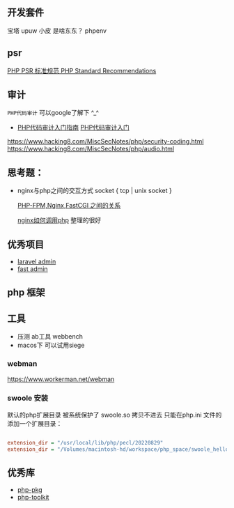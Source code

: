 
## 开发套件
 宝塔
 upuw
 小皮 是啥东东？
 phpenv

## psr
[PHP PSR 标准规范 PHP Standard Recommendations ](https://www.twle.cn/l/yufei/phppsr/php-psr-index.html)

## 审计
`PHP代码审计` 可以google了解下 ^_^

- [PHP代码审计入门指南](https://github.com/burpheart/PHPAuditGuideBook)
[PHP代码审计入门](https://www.freebuf.com/articles/web/252333.html)

https://www.hacking8.com/MiscSecNotes/php/security-coding.html
https://www.hacking8.com/MiscSecNotes/php/audio.html

## 思考题：
- nginx与php之间的交互方式 
    socket { tcp | unix socket }

    [PHP-FPM,Nginx,FastCGI 之间的关系](https://www.likecs.com/show-204444825.html)

    [nginx如何调用php](https://www.cnblogs.com/donghui521/p/10334776.html)
    整理的很好

## 优秀项目
- [laravel admin](https://github.com/z-song/laravel-admin)
- [fast admin](https://www.fastadmin.net/demo.html)


## php 框架


## 工具
- 压测 ab工具  webbench
- macos下 可以试用siege

### webman
https://www.workerman.net/webman

### swoole 安装
默认的php扩展目录 被系统保护了 swoole.so 拷贝不进去 
只能在php.ini 文件的 添加一个扩展目录：

~~~php.ini

extension_dir = "/usr/local/lib/php/pecl/20220829"
extension_dir = "/Volumes/macintosh-hd/workspace/php_space/swoole_hello/swoole-src/modules"
~~~

## 优秀库

- [php-pkg](https://github.com/phppkg)
- [php-toolkit](https://github.com/php-toolkit)